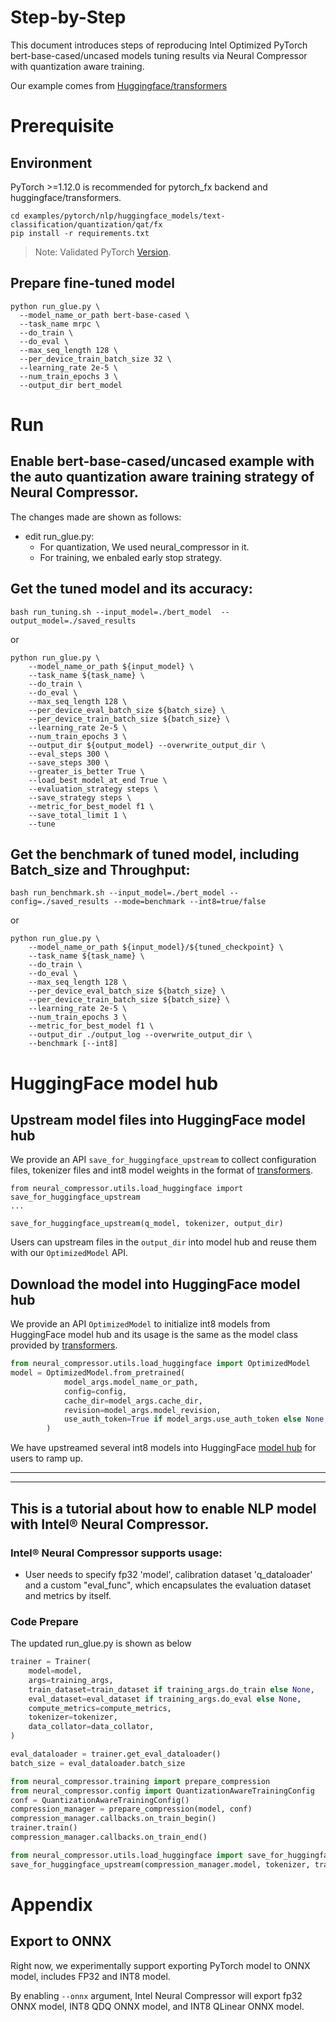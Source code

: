Step-by-Step
============

This document introduces steps of reproducing Intel Optimized PyTorch bert-base-cased/uncased models tuning results via Neural Compressor with quantization aware training.

Our example comes from [Huggingface/transformers](https://github.com/huggingface/transformers)


# Prerequisite

## Environment

PyTorch >=1.12.0 is recommended for pytorch_fx backend and huggingface/transformers.

  ```shell
  cd examples/pytorch/nlp/huggingface_models/text-classification/quantization/qat/fx
  pip install -r requirements.txt
  ```
> Note: Validated PyTorch [Version](/docs/source/installation_guide.md#validated-software-environment).

## Prepare fine-tuned model

  ```shell
  python run_glue.py \
    --model_name_or_path bert-base-cased \
    --task_name mrpc \
    --do_train \
    --do_eval \
    --max_seq_length 128 \
    --per_device_train_batch_size 32 \
    --learning_rate 2e-5 \
    --num_train_epochs 3 \
    --output_dir bert_model
  ```

# Run

## Enable bert-base-cased/uncased example with the auto quantization aware training strategy of Neural Compressor.

  The changes made are shown as follows:
  * edit run_glue.py:  
    - For quantization, We used neural_compressor in it.  
    - For training, we enbaled early stop strategy.  

## Get the tuned model and its accuracy: 

    bash run_tuning.sh --input_model=./bert_model  --output_model=./saved_results

or

    python run_glue.py \
        --model_name_or_path ${input_model} \
        --task_name ${task_name} \
        --do_train \
        --do_eval \
        --max_seq_length 128 \
        --per_device_eval_batch_size ${batch_size} \
        --per_device_train_batch_size ${batch_size} \
        --learning_rate 2e-5 \
        --num_train_epochs 3 \
        --output_dir ${output_model} --overwrite_output_dir \
        --eval_steps 300 \
        --save_steps 300 \
        --greater_is_better True \
        --load_best_model_at_end True \
        --evaluation_strategy steps \
        --save_strategy steps \
        --metric_for_best_model f1 \
        --save_total_limit 1 \
        --tune

## Get the benchmark of tuned model, including Batch_size and Throughput: 

    bash run_benchmark.sh --input_model=./bert_model --config=./saved_results --mode=benchmark --int8=true/false

or

    python run_glue.py \
        --model_name_or_path ${input_model}/${tuned_checkpoint} \
        --task_name ${task_name} \
        --do_train \
        --do_eval \
        --max_seq_length 128 \
        --per_device_eval_batch_size ${batch_size} \
        --per_device_train_batch_size ${batch_size} \
        --learning_rate 2e-5 \
        --num_train_epochs 3 \
        --metric_for_best_model f1 \
        --output_dir ./output_log --overwrite_output_dir \
        --benchmark [--int8]


# HuggingFace model hub
## Upstream model files into HuggingFace model hub
We provide an API `save_for_huggingface_upstream` to collect configuration files, tokenizer files and int8 model weights in the format of [transformers](https://github.com/huggingface/transformers). 
```
from neural_compressor.utils.load_huggingface import save_for_huggingface_upstream
...

save_for_huggingface_upstream(q_model, tokenizer, output_dir)
```
Users can upstream files in the `output_dir` into model hub and reuse them with our `OptimizedModel` API.

## Download the model into HuggingFace model hub
We provide an API `OptimizedModel` to initialize int8 models from HuggingFace model hub and its usage is the same as the model class provided by [transformers](https://github.com/huggingface/transformers).
```python
from neural_compressor.utils.load_huggingface import OptimizedModel
model = OptimizedModel.from_pretrained(
            model_args.model_name_or_path,
            config=config,
            cache_dir=model_args.cache_dir,
            revision=model_args.model_revision,
            use_auth_token=True if model_args.use_auth_token else None,
        )
```

We have upstreamed several int8 models into HuggingFace [model hub](https://huggingface.co/models?other=Intel%C2%AE%20Neural%20Compressor) for users to ramp up.

----
----
## This is a tutorial about how to enable NLP model with Intel® Neural Compressor.


### Intel® Neural Compressor supports usage:
* User needs to specify fp32 'model', calibration dataset 'q_dataloader' and a custom "eval_func", which encapsulates the evaluation dataset and metrics by itself.

### Code Prepare

The updated run_glue.py is shown as below

```python
trainer = Trainer(
    model=model,
    args=training_args,
    train_dataset=train_dataset if training_args.do_train else None,
    eval_dataset=eval_dataset if training_args.do_eval else None,
    compute_metrics=compute_metrics,
    tokenizer=tokenizer,
    data_collator=data_collator,
)

eval_dataloader = trainer.get_eval_dataloader()
batch_size = eval_dataloader.batch_size

from neural_compressor.training import prepare_compression
from neural_compressor.config import QuantizationAwareTrainingConfig
conf = QuantizationAwareTrainingConfig()
compression_manager = prepare_compression(model, conf)
compression_manager.callbacks.on_train_begin()
trainer.train()
compression_manager.callbacks.on_train_end()

from neural_compressor.utils.load_huggingface import save_for_huggingface_upstream
save_for_huggingface_upstream(compression_manager.model, tokenizer, training_args.output_dir)
```

# Appendix

## Export to ONNX

Right now, we experimentally support exporting PyTorch model to ONNX model, includes FP32 and INT8 model.

By enabling `--onnx` argument, Intel Neural Compressor will export fp32 ONNX model, INT8 QDQ ONNX model, and INT8 QLinear ONNX model.
